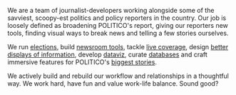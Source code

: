 We are a team of journalist-developers working alongside some of the savviest, scoopy-est politics and policy reporters in the country. Our job is loosely defined as broadening POLITICO's report, giving our reporters new tools, finding visual ways to break news and telling a few stories ourselves.

We run [elections](https://www.politico.com/election-results/2018/), build [newsroom tools](https://github.com/The-Politico/django-kanban-budget), tackle [live coverage](https://www.politico.com/interactives/2019/trump-state-of-the-union-2019-live-fact-check-transcript-2/5/19/), design [better displays of information](https://www.politico.com/interactives/2018/trump-russia-investigation-ties/), develop [dataviz](https://www.politico.com/interactives/2019/trump-approval-rating-polls/), curate [databases](https://www.politico.com/interactives/databases/trump-white-house-visitor-logs-and-records/index.html) and craft immersive features for POLITICO's [biggest stories](https://www.politico.com/interactives/2017/obama-hezbollah-drug-trafficking-investigation/).

We actively build and rebuild our workflow and relationships in a thoughtful way. We work hard, have fun and value work-life balance. Sound good?
